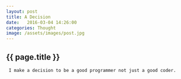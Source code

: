 ```yaml
---
layout: post
title: A Decision
date:   2016-03-04 14:26:00
categories: Thought
image: /assets/images/post.jpg
---
```

<h2>{{ page.title }}</h2>

<p>
  <code> I make a decision to be a good programmer not just a good coder. </code>
</p>
